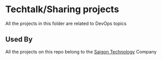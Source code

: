 # Techtalk/Sharing projects

All the projects in this folder are related to DevOps topics

## Used By

All the projects on this repo belong to the [Saigon Technology](https://saigontechnology.com/) Company